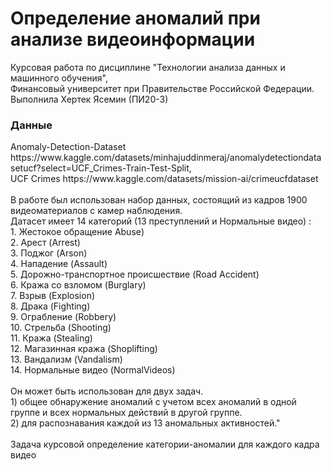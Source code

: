 # Определение аномалий при анализе видеоинформации

Курсовая работа по дисциплине "Технологии анализа данных и машинного обучения", 
<br>Финансовый университет при Правительстве Российской Федерации. 
<br>Выполнила Хертек Ясемин (ПИ20-3)

<h3> Данные </h3>
Anomaly-Detection-Dataset https://www.kaggle.com/datasets/minhajuddinmeraj/anomalydetectiondatasetucf?select=UCF_Crimes-Train-Test-Split, 
<br>UCF Crimes https://www.kaggle.com/datasets/mission-ai/crimeucfdataset
<br>
<br>В работе был использован набор данных, состоящий из кадров 1900 видеоматериалов с камер наблюдения. 
<br>Датасет имеет 14 категорий (13 преступлений и Нормальные видео) :
<br>1. Жестокое обращение Abuse)
<br>2. Арест (Arrest)
<br>3. Поджог (Arson)
<br>4. Нападение (Assault)
<br>5. Дорожно-транспортное происшествие (Road Accident)
<br>6. Кража со взломом (Burglary)
<br>7. Взрыв (Explosion)
<br>8. Драка (Fighting)
<br>9. Ограбление (Robbery)
<br>10. Стрельба (Shooting)
<br>11. Кража (Stealing)
<br>12. Магазинная кража (Shoplifting)
<br>13. Вандализм (Vandalism)
<br>14. Нормальные видео (NormalVideos)
<br>
<br>Он может быть использован для двух задач.
<br>1) общее обнаружение аномалий с учетом всех аномалий в одной группе и всех нормальных действий в другой группе.
<br>2) для распознавания каждой из 13 аномальных активностей."
<br>
<br>
Задача курсовой определение категории-аномалии для каждого кадра видео
